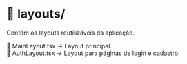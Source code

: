# 📂 layouts/
Contém os layouts reutilizáveis da aplicação.

📄 MainLayout.tsx → Layout principal.<br/>
📄 AuthLayout.tsx → Layout para páginas de login e cadastro.